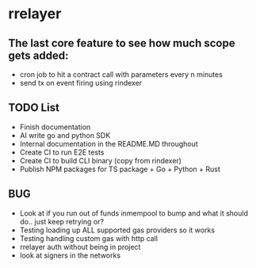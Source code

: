 # rrelayer

## The last core feature to see how much scope gets added:
- cron job to hit a contract call with parameters every n minutes
- send tx on event firing using rindexer

## TODO List

- Finish documentation
- AI write go and python SDK
- Internal documentation in the README.MD throughout
- Create CI to run E2E tests
- Create CI to build CLI binary (copy from rindexer)
- Publish NPM packages for TS package + Go + Python + Rust

## BUG

- Look at if you run out of funds inmempool to bump and what it should do.. just keep retrying or?
- Testing loading up ALL supported gas providers so it works
- Testing handling custom gas with http call
- rrelayer auth without being in project
- look at signers in the networks

